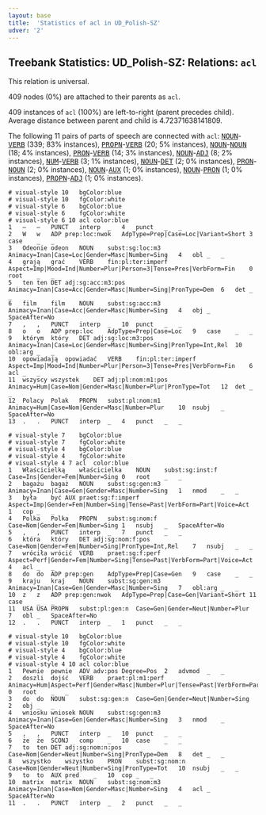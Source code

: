 ```yaml
---
layout: base
title:  'Statistics of acl in UD_Polish-SZ'
udver: '2'
---
```


## Treebank Statistics: UD_Polish-SZ: Relations: `acl`

This relation is universal.

409 nodes (0%) are attached to their parents as `acl`.

409 instances of `acl` (100%) are left-to-right (parent precedes child).
Average distance between parent and child is 4.72371638141809.

The following 11 pairs of parts of speech are connected with `acl`: <tt><a href="pl_sz-pos-NOUN.html">NOUN</a></tt>-<tt><a href="pl_sz-pos-VERB.html">VERB</a></tt> (339; 83% instances), <tt><a href="pl_sz-pos-PROPN.html">PROPN</a></tt>-<tt><a href="pl_sz-pos-VERB.html">VERB</a></tt> (20; 5% instances), <tt><a href="pl_sz-pos-NOUN.html">NOUN</a></tt>-<tt><a href="pl_sz-pos-NOUN.html">NOUN</a></tt> (18; 4% instances), <tt><a href="pl_sz-pos-PRON.html">PRON</a></tt>-<tt><a href="pl_sz-pos-VERB.html">VERB</a></tt> (14; 3% instances), <tt><a href="pl_sz-pos-NOUN.html">NOUN</a></tt>-<tt><a href="pl_sz-pos-ADJ.html">ADJ</a></tt> (8; 2% instances), <tt><a href="pl_sz-pos-NUM.html">NUM</a></tt>-<tt><a href="pl_sz-pos-VERB.html">VERB</a></tt> (3; 1% instances), <tt><a href="pl_sz-pos-NOUN.html">NOUN</a></tt>-<tt><a href="pl_sz-pos-DET.html">DET</a></tt> (2; 0% instances), <tt><a href="pl_sz-pos-PRON.html">PRON</a></tt>-<tt><a href="pl_sz-pos-NOUN.html">NOUN</a></tt> (2; 0% instances), <tt><a href="pl_sz-pos-NOUN.html">NOUN</a></tt>-<tt><a href="pl_sz-pos-AUX.html">AUX</a></tt> (1; 0% instances), <tt><a href="pl_sz-pos-NOUN.html">NOUN</a></tt>-<tt><a href="pl_sz-pos-PRON.html">PRON</a></tt> (1; 0% instances), <tt><a href="pl_sz-pos-PROPN.html">PROPN</a></tt>-<tt><a href="pl_sz-pos-ADJ.html">ADJ</a></tt> (1; 0% instances).


~~~ conllu
# visual-style 10	bgColor:blue
# visual-style 10	fgColor:white
# visual-style 6	bgColor:blue
# visual-style 6	fgColor:white
# visual-style 6 10 acl	color:blue
1	–	–	PUNCT	interp	_	4	punct	_	_
2	W	w	ADP	prep:loc:nwok	AdpType=Prep|Case=Loc|Variant=Short	3	case	_	_
3	Odeonie	odeon	NOUN	subst:sg:loc:m3	Animacy=Inan|Case=Loc|Gender=Masc|Number=Sing	4	obl	_	_
4	grają	grać	VERB	fin:pl:ter:imperf	Aspect=Imp|Mood=Ind|Number=Plur|Person=3|Tense=Pres|VerbForm=Fin	0	root	_	_
5	ten	ten	DET	adj:sg:acc:m3:pos	Animacy=Inan|Case=Acc|Gender=Masc|Number=Sing|PronType=Dem	6	det	_	_
6	film	film	NOUN	subst:sg:acc:m3	Animacy=Inan|Case=Acc|Gender=Masc|Number=Sing	4	obj	_	SpaceAfter=No
7	,	,	PUNCT	interp	_	10	punct	_	_
8	o	o	ADP	prep:loc	AdpType=Prep|Case=Loc	9	case	_	_
9	którym	który	DET	adj:sg:loc:m3:pos	Animacy=Inan|Case=Loc|Gender=Masc|Number=Sing|PronType=Int,Rel	10	obl:arg	_	_
10	opowiadają	opowiadać	VERB	fin:pl:ter:imperf	Aspect=Imp|Mood=Ind|Number=Plur|Person=3|Tense=Pres|VerbForm=Fin	6	acl	_	_
11	wszyscy	wszystek	DET	adj:pl:nom:m1:pos	Animacy=Hum|Case=Nom|Gender=Masc|Number=Plur|PronType=Tot	12	det	_	_
12	Polacy	Polak	PROPN	subst:pl:nom:m1	Animacy=Hum|Case=Nom|Gender=Masc|Number=Plur	10	nsubj	_	SpaceAfter=No
13	.	.	PUNCT	interp	_	4	punct	_	_

~~~


~~~ conllu
# visual-style 7	bgColor:blue
# visual-style 7	fgColor:white
# visual-style 4	bgColor:blue
# visual-style 4	fgColor:white
# visual-style 4 7 acl	color:blue
1	Właścicielką	właścicielka	NOUN	subst:sg:inst:f	Case=Ins|Gender=Fem|Number=Sing	0	root	_	_
2	bagażu	bagaż	NOUN	subst:sg:gen:m3	Animacy=Inan|Case=Gen|Gender=Masc|Number=Sing	1	nmod	_	_
3	była	być	AUX	praet:sg:f:imperf	Aspect=Imp|Gender=Fem|Number=Sing|Tense=Past|VerbForm=Part|Voice=Act	1	cop	_	_
4	Polka	Polka	PROPN	subst:sg:nom:f	Case=Nom|Gender=Fem|Number=Sing	1	nsubj	_	SpaceAfter=No
5	,	,	PUNCT	interp	_	7	punct	_	_
6	która	który	DET	adj:sg:nom:f:pos	Case=Nom|Gender=Fem|Number=Sing|PronType=Int,Rel	7	nsubj	_	_
7	wróciła	wrócić	VERB	praet:sg:f:perf	Aspect=Perf|Gender=Fem|Number=Sing|Tense=Past|VerbForm=Part|Voice=Act	4	acl	_	_
8	do	do	ADP	prep:gen	AdpType=Prep|Case=Gen	9	case	_	_
9	kraju	kraj	NOUN	subst:sg:gen:m3	Animacy=Inan|Case=Gen|Gender=Masc|Number=Sing	7	obl:arg	_	_
10	z	z	ADP	prep:gen:nwok	AdpType=Prep|Case=Gen|Variant=Short	11	case	_	_
11	USA	USA	PROPN	subst:pl:gen:n	Case=Gen|Gender=Neut|Number=Plur	7	obl	_	SpaceAfter=No
12	.	.	PUNCT	interp	_	1	punct	_	_

~~~


~~~ conllu
# visual-style 10	bgColor:blue
# visual-style 10	fgColor:white
# visual-style 4	bgColor:blue
# visual-style 4	fgColor:white
# visual-style 4 10 acl	color:blue
1	Pewnie	pewnie	ADV	adv:pos	Degree=Pos	2	advmod	_	_
2	doszli	dojść	VERB	praet:pl:m1:perf	Animacy=Hum|Aspect=Perf|Gender=Masc|Number=Plur|Tense=Past|VerbForm=Part|Voice=Act	0	root	_	_
3	do	do	NOUN	subst:sg:gen:n	Case=Gen|Gender=Neut|Number=Sing	2	obj	_	_
4	wniosku	wniosek	NOUN	subst:sg:gen:m3	Animacy=Inan|Case=Gen|Gender=Masc|Number=Sing	3	nmod	_	SpaceAfter=No
5	,	,	PUNCT	interp	_	10	punct	_	_
6	że	że	SCONJ	comp	_	10	case	_	_
7	to	ten	DET	adj:sg:nom:n:pos	Case=Nom|Gender=Neut|Number=Sing|PronType=Dem	8	det	_	_
8	wszystko	wszystko	PRON	subst:sg:nom:n	Case=Nom|Gender=Neut|Number=Sing|PronType=Tot	10	nsubj	_	_
9	to	to	AUX	pred	_	10	cop	_	_
10	matrix	matrix	NOUN	subst:sg:nom:m3	Animacy=Inan|Case=Nom|Gender=Masc|Number=Sing	4	acl	_	SpaceAfter=No
11	.	.	PUNCT	interp	_	2	punct	_	_

~~~


